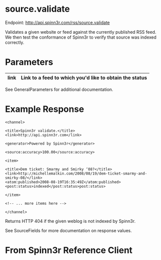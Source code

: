 # source.validate #

Endpoint: http://api.spinn3r.com/rss/source.validate

Validates a given website or feed against the currently published RSS feed.  We
then test the conformance of Spinn3r to verify that source was indexed
correctly.

# Parameters #

| link | Link to a feed to which you'd like to obtain the status |
|:-----|:--------------------------------------------------------|

See GeneralParameters for additional documentation.

# Example Response #

```
<channel>        

<title>Spinn3r validate.</title>
<link>http://api.spinn3r.com</link>

<generator>Powered by Spinn3r</generator>

<source:accuracy>100.00</source:accuracy>

<item>
    
<title>Dem ticket: Smarmy and Smirky ‘08?</title>
<link>http://michellemalkin.com/2008/08/19/dem-ticket-smarmy-and-smirky-08/</link>
<atom:published>2008-08-19T16:35:49Z</atom:published>
<post:status>indexed</post:status>post:status>

</item>

<!-- ... more items here -->

</channel>
```

Returns HTTP 404 if the given weblog is not indexed by Spinn3r.

See SourceFields for more documentation on response values.

# From Spinn3r Reference Client #

```
```